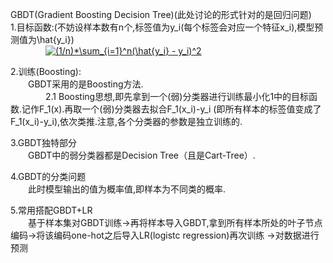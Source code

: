  GBDT(Gradient Boosting Decision Tree)(此处讨论的形式针对的是回归问题)  
 1.目标函数:(不妨设样本数有n个,标签值为y_i(每个标签会对应一个特征x_i),模型预测值为\hat{y_i})  
 &emsp;&emsp;&emsp;&emsp;<a href="https://www.codecogs.com/eqnedit.php?latex=(1/n)*\sum_{i=1}^n(\hat{y_i}&space;-&space;y_i)^2" target="_blank"><img src="https://latex.codecogs.com/gif.latex?(1/n)*\sum_{i=1}^n(\hat{y_i}&space;-&space;y_i)^2" title="(1/n)*\sum_{i=1}^n(\hat{y_i} - y_i)^2" /></a>  
 

 2.训练(Boosting):  
 &emsp;&emsp;GBDT采用的是Boosting方法.  
 &emsp;&emsp;&emsp;&emsp;2.1 Boosting思想,即先拿到一个(弱)分类器进行训练最小化1中的目标函数.记作F_1(x).再取一个(弱)分类器去拟合F_1(x_i)-y_i
 (即所有样本的标签值变成了F_1(x_i)-y_i),依次类推.注意,各个分类器的参数是独立训练的.  
 
 3.GBDT独特部分  
 &emsp;&emsp;GBDT中的弱分类器都是Decision Tree（且是Cart-Tree）.  
 
 4.GBDT的分类问题  
 &emsp;&emsp;此时模型输出的值为概率值,即样本为不同类的概率.  
 
 
 5.常用搭配GBDT+LR  
  &emsp;&emsp;基于样本集对GBDT训练->再将样本导入GBDT,拿到所有样本所处的叶子节点编码->将该编码one-hot之后导入LR(logistc regression)再次训练
  ->对数据进行预测
